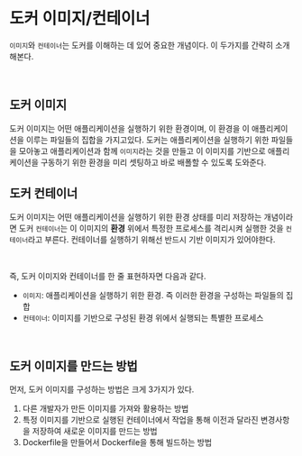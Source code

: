 # 도커 이미지/컨테이너

`이미지`와 `컨테이너`는 도커를 이해하는 데 있어 중요한 개념이다. 이 두가지를 간략히 소개해본다.

<br>

## 도커 이미지

도커 이미지는 어떤 애플리케이션을 실행하기 위한 환경이며, 이 환경을 이 애플리케이션을 이루는 파일들의 집합을 가지고있다. 도커는 애플리케이션을 실행하기 위한 파일들을 모아놓고 애플리케이션과 함께 `이미지`라는 것을 만들고 이 이미지를 기반으로 애플리케이션을 구동하기 위한 환경을 미리 셋팅하고 바로 배폴할 수 있도록 도와준다.

## 도커 컨테이너

도커 이미지는 어떤 애플리케이션을 실행하기 위한 환경 상태를 미리 저장하는 개념이라면 도커 `컨테이너`는 이 이미지의 **환경** 위에서 특정한 프로세스를 격리시켜 실행한 것을 `컨테이너`라고 부른다. 컨테이너를 실행하기 위해선 반드시 기반 이미지가 있어야한다.

<br>

즉, 도커 이미지와 컨테이너를 한 줄 표현하자면 다음과 같다. 

- `이미지`: 애플리케이션을 실행하기 위한 환경. 즉 이러한 환경을 구성하는 파일들의 집합 
- `컨테이너`: 이미지를 기반으로 구성된 환경 위에서 실행되는 특별한 프로세스

<br>

## 도커 이미지를 만드는 방법

먼저, 도커 이미지를 구성하는 방법은 크게 3가지가 있다.

1. 다른 개발자가 만든 이미지를 가져와 활용하는 방법
2. 특정 이미지를 기반으로 실행된 컨테이너에서 작업을 통해 이전과 달라진 변경사항을 저장하여 새로운 이미지를 만드는 방법
3. Dockerfile을 만들어서 Dockerfile을 통해 빌드하는 방법

